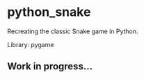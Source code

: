 # python_snake

Recreating the classic Snake game in Python.

Library: pygame

## Work in progress...
